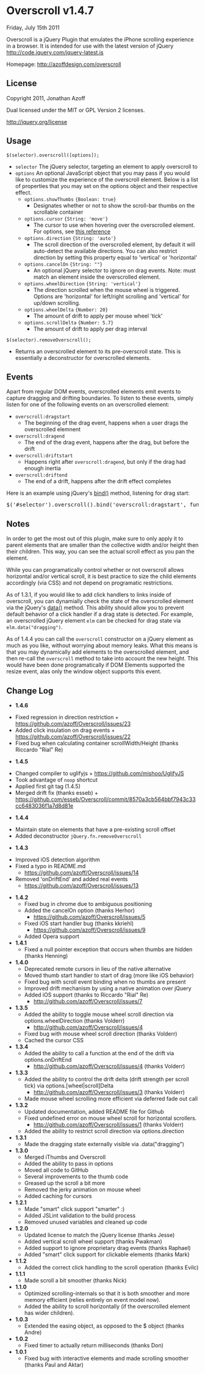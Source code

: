 Overscroll v1.4.7
=================
Friday, July 15th 2011

Overscroll is a jQuery Plugin that emulates the iPhone scrolling experience in a browser. It is intended for use with the latest version of jQuery
<http://code.jquery.com/jquery-latest.js>

Homepage: <http://azoffdesign.com/overscroll>
 
License
-------
Copyright 2011, Jonathan Azoff

Dual licensed under the MIT or GPL Version 2 licenses.

<http://jquery.org/license>

Usage
-----
`$(selector).overscroll([options]);`

+ `selector`
    The jQuery selector, targeting an element to apply overscroll to
+ `options`
    An optional JavaScript object that you may pass if you would like to customize the experience of the overscroll element. Below is a list of properties that you may set on the options object and their respective effect.
    * `options.showThumbs` `{Boolean: true}`
        - Designates whether or not to show the scroll-bar thumbs on the scrollable container
    * `options.cursor` `{String: 'move'}`
        - The cursor to use when hovering over the overscrolled element. For options, see [this reference](http://www.w3schools.com/CSS/pr_class_cursor.asp)
	* `options.direction` `{String: 'auto'}`
        - The scroll direction of the overscrolled element, by default it will auto-detect the available directions. You can also restrict direction by setting this property equal to 'vertical' or 'horizontal'
    * `options.cancelOn` `{String: ""}`
		- An optional jQuery selector to ignore on drag events. Note: must match an element inside the overscrolled element.
    * `options.wheelDirection` `{String: 'vertical'}`
        - The direction scrolled when the mouse wheel is triggered. Options are 'horizontal' for left/right scrolling and 'vertical' for up/down scrolling.
    * `options.wheelDelta` `{Number: 20}`
        - The amount of drift to apply per mouse wheel 'tick'
    * `options.scrollDelta` `{Number: 5.7}`
        - The amount of drift to apply per drag interval

`$(selector).removeOverscroll();`

- Returns an overscrolled element to its pre-overscroll state. This is essentially a deconstructor for overscrolled elements.

Events
------
Apart from regular DOM events, overscrolled elements emit events to capture dragging and drifting boundaries. To listen to these events, simply listen for one of the following events on an overscrolled element:

+ `overscroll:dragstart`
	* The beginning of the drag event, happens when a user drags the overscrolled elemnent
+ `overscroll:dragend`
	* The end of the drag event, happens after the drag, but before the drift
+ `overscroll:driftstart`
	* Happens right after `overscroll:dragend`, but only if the drag had enough inertia
+ `overscroll:driftend`
	* The end of a drift, happens after the drift effect completes

Here is an example using jQuery's [bind()](http://api.jquery.com/bind/) method, listening for drag start:

<pre>$('#selector').overscroll().bind('overscroll:dragstart', function(){ console.log('Drag started!') });</pre>

Notes
-----
In order to get the most out of this plugin, make sure to only apply it to parent elements that are smaller than the collective width and/or height then their children. This way, you can see the actual scroll effect as you pan the element.

While you can programatically control whether or not overscroll allows horizontal and/or vertical scroll, it is best practice to size the child elements accordingly (via CSS) and not depend on programatic restrictions.

As of 1.3.1, if you would like to add click handlers to links inside of overscroll, you can dynamially check the state of the overscrolled element via the jQuery's [data()](http://api.jquery.com/bind/) method. This ability should allow you to prevent default behavior of a click handler if a drag state is detected. For example, an overscrolled jQuery element `elm` can be checked for drag state via `elm.data("dragging")`.

As of 1.4.4 you can call the `overscroll` constructor on a jQuery element as much as you like, without worrying about memory leaks. What this means is that you may dynamically add elements to the overscrolled element, and then re-call the `overscroll` method to take into account the new height. This would have been done programatically if DOM Elements supported the resize event, alas only the window object supports this event.

Change Log
----------
 * __1.4.6__
 - Fixed regression in direction restriction
	   + <https://github.com/azoff/Overscroll/issues/23>
 - Added click insulation on drag events
       + <https://github.com/azoff/Overscroll/issues/22>
 - Fixed bug when calculating container scrollWidth/Height (thanks Riccardo "Rial" Re)
 * __1.4.5__
  - Changed compiler to uglifyjs
		+ <https://github.com/mishoo/UglifyJS>
  - Took advantage of `noop` shortcut
  - Applied first git tag (1.4.5)
  - Merged drift fix (thanks esseb)
		+ <https://github.com/esseb/Overscroll/commit/8570a3cb564bbf7943c33cc6483036f1a7d8d81e>
 * __1.4.4__
  - Maintain state on elements that have a pre-existing scroll offset
  - Added deconstructor `jQuery.fn.removeOverscroll`
 * __1.4.3__
  - Improved iOS detection algorithm
  - Fixed a typo in README.md
	   + <https://github.com/azoff/Overscroll/issues/14>
  - Removed 'onDriftEnd' and added real events
	   + <https://github.com/azoff/Overscroll/issues/13>	
 * __1.4.2__
   - Fixed bug in chrome due to ambiguous positioning
   - Added the cancelOn option (thanks Herhor)
       + <https://github.com/azoff/Overscroll/issues/5>
   - Fixed iOS start handler bug (thanks kkriehl)
	   + <https://github.com/azoff/Overscroll/issues/9>
   - Added Opera support
 * __1.4.1__
   - Fixed a null pointer exception that occurs when thumbs are hidden (thanks Henning)
 * __1.4.0__
   - Deprecated remote cursors in lieu of the native alternative
   - Moved thumb start handler to start of drag (more like iOS behavior)
   - Fixed bug with scroll event binding when no thumbs are present
   - Improved drift mechanism by using a native animation over jQuery
   - Added iOS support (thanks to Riccardo "Rial" Re)
       + <http://github.com/azoff/Overscroll/issues/7>
 * __1.3.5__
    - Added the ability to toggle mouse wheel scroll direction via options.wheelDirection (thanks Volderr)
       + <http://github.com/azoff/Overscroll/issues/4>
    - Fixed bug with mouse wheel scroll direction (thanks Volderr)
    - Cached the cursor CSS
 * __1.3.4__
   - Added the ability to call a function at the end of the drift via options.onDriftEnd 
      + <http://github.com/azoff/Overscroll/issues/4> (thanks Volderr)
 * __1.3.3__
    - Added the ability to control the drift delta (drift strength per scroll tick) via options.[wheel|scroll]Delta
       + <http://github.com/azoff/Overscroll/issues/3> (thanks Volderr)
    - Made mouse wheel scrolling more efficient via deferred fade out call
 * __1.3.2__
   - Updated documentation, added README file for Github
   - Fixed undefined error on mouse wheel scroll for horizontal scrollers.
      + <http://github.com/azoff/Overscroll/issues/1> (thanks Volderr)
   - Added the ability to restrict scroll direction via options.direction
 * __1.3.1__
   - Made the dragging state externally visible via .data("dragging")
 * __1.3.0__
   - Merged iThumbs and Overscroll
   - Added the ability to pass in options
   - Moved all code to GitHub
   - Several improvements to the thumb code
   - Greased up the scroll a bit more
   - Removed the jerky animation on mouse wheel
   - Added caching for cursors
 * __1.2.1__
   - Made "smart" click support "smarter" :)
   - Added JSLint validation to the build process
   - Removed unused variables and cleaned up code
 * __1.2.0__
   - Updated license to match the jQuery license (thanks Jesse)
   - Added vertical scroll wheel support (thanks Pwakman)
   - Added support to ignore proprietary drag events (thanks Raphael)
   - Added "smart" click support for clickable elements (thanks Mark)
 * __1.1.2__
   - Added the correct click handling to the scroll operation (thanks Evilc)
 * __1.1.1__
   - Made scroll a bit smoother (thanks Nick)
 * __1.1.0__
   - Optimized scrolling-internals so that it is both smoother and more memory efficient (relies entirely on event model now). 
   - Added the ability to scroll horizontally (if the overscrolled element has wider children).
 * __1.0.3__
   - Extended the easing object, as opposed to the $ object (thanks Andre)
 * __1.0.2__
   - Fixed timer to actually return milliseconds (thanks Don)
 * __1.0.1__
   - Fixed bug with interactive elements and made scrolling smoother (thanks Paul and Aktar)